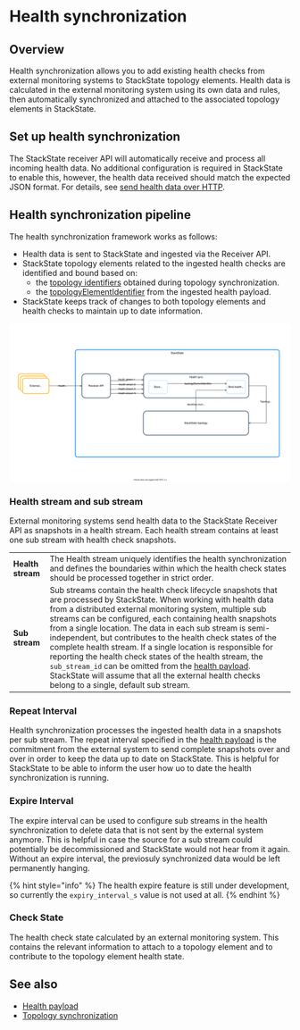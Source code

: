 # Health synchronization

## Overview

Health synchronization allows you to add existing health checks from external monitoring systems to StackState topology elements. Health data is calculated in the external monitoring system using its own data and rules, then automatically synchronized and attached to the associated topology elements in StackState.


## Set up health synchronization
The StackState receiver API will automatically receive and process all incoming health data. No additional configuration is required in StackState to enable this, however, the health data received should match the expected JSON format. For details, see [send health data over HTTP](/configure/health/send-health-data.md).

## Health synchronization pipeline

The health synchronization framework works as follows: 

* Health data is sent to StackState and ingested via the Receiver API.
* StackState topology elements related to the ingested health checks are identified and bound based on:
    - the [topology identifiers](../topology/sync.md#id-extraction) obtained during topology synchronization.
    - the [topologyElementIdentifier](send-health-data.md#health-json) from the ingested health payload.
* StackState keeps track of changes to both topology elements and health checks to maintain up to date information.

![Health synchronization pipeiline](/.gitbook/assets/health-sync-pipeline.svg)

### Health stream and sub stream

External monitoring systems send health data to the StackState Receiver API as snapshots in a health stream. Each health stream contains at least one sub stream with health check snapshots.

| | |
|:---|:---|
| **Health stream** | The Health stream uniquely identifies the health synchronization and defines the boundaries within which the health check states should be processed together in strict order. |
| **Sub stream** |  Sub streams contain the health check lifecycle snapshots that are processed by StackState. When working with health data from a distributed external monitoring system, multiple sub streams can be configured, each containing health snapshots from a single location. The data in each sub stream is semi-independent, but contributes to the health check states of the complete health stream. If a single location is responsible for reporting the health check states of the health stream, the `sub_stream_id` can be omitted from the [health payload](/configure/health/send-health-data.md#health-json). StackState will assume that all the external health checks belong to a single, default sub stream. |

### Repeat Interval

Health synchronization processes the ingested health data in a snapshots per sub stream. The repeat interval specified in the [health payload](/configure/health/send-health-data.md#health-json) is the commitment from the external system to send complete snapshots over and over in order to keep the data up to date on StackState. This is helpful for StackState to be able to inform the user how uo to date the health synchronization is running.

### Expire Interval

The expire interval can be used to configure sub streams in the health synchronization to delete data that is not sent by the external system anymore. This is helpful in case the source for a sub stream could potentially be decommissioned and StackState would not hear from it again. Without an expire interval, the previosuly synchronized data would be left permanently hanging.

{% hint style="info" %}
The health expire feature is still under development, so currently the `expiry_interval_s` value is not used at all.
{% endhint %}

### Check State

The health check state calculated by an external monitoring system. This contains the relevant information to attach to a topology element and to contribute to the topology element health state.


## See also

* [Health payload](/configure/health/send-health-data.md#health-json)
* [Topology synchronization](/configure/topology/topology_synchronization.md)